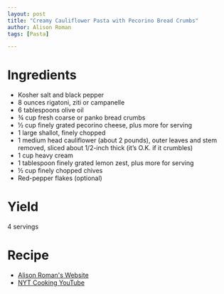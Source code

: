 ```yaml
---
layout: post
title: "Creamy Cauliflower Pasta with Pecorino Bread Crumbs"
author: Alison Roman
tags: [Pasta]

---
```


# Ingredients

- Kosher salt and black pepper
- 8 ounces rigatoni, ziti or campanelle
- 6 tablespoons olive oil
- ¾ cup fresh coarse or panko bread crumbs
- ½ cup finely grated pecorino cheese, plus more for serving
- 1 large shallot, finely chopped
- 1 medium head cauliflower (about 2 pounds), outer leaves and stem removed, sliced about 1/2-inch thick (it’s O.K. if it crumbles)
- 1 cup heavy cream
- 1 tablespoon finely grated lemon zest, plus more for serving
- ½ cup finely chopped chives
- Red-pepper flakes (optional)

# Yield

4 servings

# Recipe

- [Alison Roman's
  Website](https://www.alisoneroman.com/recipes/creamy-cauliflower-pasta-with-pecorino-bread-crumbs)
- [NYT Cooking YouTube](https://www.youtube.com/watch?v=bGgbA3B8eO0)
